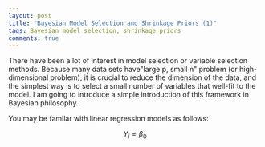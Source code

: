 ```yaml
---
layout: post
title: "Bayesian Model Selection and Shrinkage Priors (1)"
tags: Bayesian model selection, shrinkage priors
comments: true
---
```


 There have been a lot of interest in model selection or variable selection methods.
  Because many data sets have"large p, small n" problem (or high-dimensional problem), it is crucial to reduce the dimension of the data, and the simplest way is to select a small number of  variables that well-fit to the model. I am going to introduce a simple introduction of this framework in Bayesian philosophy.
 
 You may be familar with linear regression models as follows:
 
 $$Y_i = \beta_0$$ 
 
